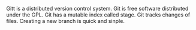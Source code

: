 Gitt is a distributed version control system.
Git is free software distributed under the GPL.
Git has a mutable index called stage.
Git tracks changes of files.
Creating a new branch is quick and sinple.
